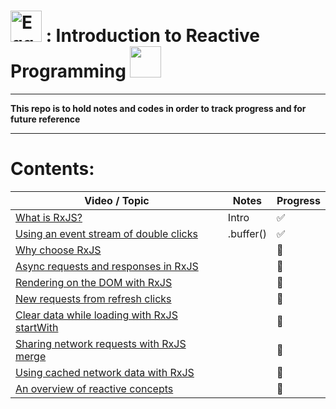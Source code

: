 # <img src="https://avatars0.githubusercontent.com/u/5975001" alt="Egghead" height="50"> : Introduction to Reactive Programming <img src="https://avatars1.githubusercontent.com/u/6407041" height="50">
---

**This repo is to hold notes and codes in order to track progress and for future reference**

---


# Contents:

Video / Topic                                                   | Notes     | Progress
--------------------------------------------------------------- | --------- | --------
[What is RxJS?](https://git.io/vDM1r)                           | Intro     | ✅
[Using an event stream of double clicks](https://git.io/vDM9s) | .buffer() | ✅
[Why choose RxJS]()                                             |           | 🔲
[Async requests and responses in RxJS]()                        |           | 🔲
[Rendering on the DOM with RxJS]()                              |           | 🔲
[New requests from refresh clicks]()                            |           | 🔲
[Clear data while loading with RxJS startWith]()                |           | 🔲
[Sharing network requests with RxJS merge]()                    |           | 🔲
[Using cached network data with RxJS]()                         |           | 🔲
[An overview of reactive concepts]()                            |           | 🔲
